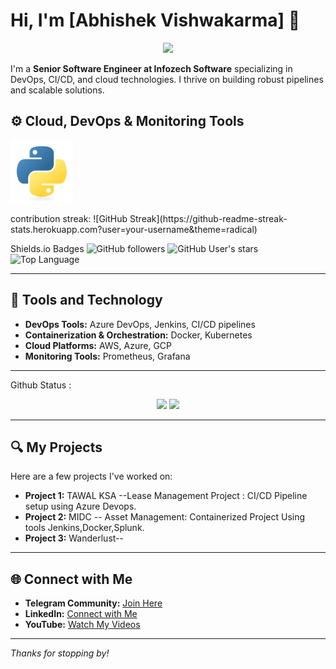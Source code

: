 # Hi, I'm [Abhishek Vishwakarma] 👋 

<p align="center">
  <img src="https://readme-typing-svg.herokuapp.com/?lines=Welcome+to+my+GitHub+Profile!;I+💻+make+deployment+easy;I+love+Cloud+and+Devops&center=true&width=500&height=50" />
</p>

I'm a **Senior Software Engineer at Infozech Software** specializing in DevOps, CI/CD, and cloud technologies. I thrive on building robust pipelines and scalable solutions.


## ⚙️ Cloud, DevOps & Monitoring Tools
<p align="left">
  <img src="https://raw.githubusercontent.com/devicons/devicon/master/icons/python/python-original.svg" alt="python" height="100"/>
 
</p>
contribution streak:
![GitHub Streak](https://github-readme-streak-stats.herokuapp.com?user=your-username&theme=radical)

Shields.io Badges
![GitHub followers](https://img.shields.io/github/followers/your-username?label=Followers&style=social)
![GitHub User's stars](https://img.shields.io/github/stars/your-username?affiliations=OWNER%2CCOLLABORATOR&style=flat)
![Top Language](https://img.shields.io/github/languages/top/your-username/your-repo)

---

## 🚀 Tools and Technology
- **DevOps Tools:** Azure DevOps, Jenkins, CI/CD pipelines
- **Containerization & Orchestration:** Docker, Kubernetes
- **Cloud Platforms:** AWS, Azure, GCP
- **Monitoring Tools:** Prometheus, Grafana

---
Github Status :
<p align="center">
  <img src="https://github-readme-stats.vercel.app/api?username=abhivishwa07&show_icons=true&theme=radical" width="48%" />
  <img src="https://github-readme-streak-stats.herokuapp.com?user=abhivishwa07&theme=radical" width="48%" />
</p>

----

## 🔍 My Projects
Here are a few projects I've worked on:
- **Project 1:** TAWAL KSA --Lease Management Project : CI/CD Pipeline setup using Azure Devops.
- **Project 2:** MIDC -- Asset Management: Containerized Project Using tools Jenkins,Docker,Splunk.
- **Project 3:** Wanderlust-- 
---

## 🌐 Connect with Me
- **Telegram Community:** [Join Here](https://t.me/devopsandsredocs)
- **LinkedIn:** [Connect with Me](https://www.linkedin.com/in/abhishek-vishwakarma-b6359b15b/)
- **YouTube:** [Watch My Videos](https://www.youtube.com/@devopswithabhi07)

---

*Thanks for stopping by!*

